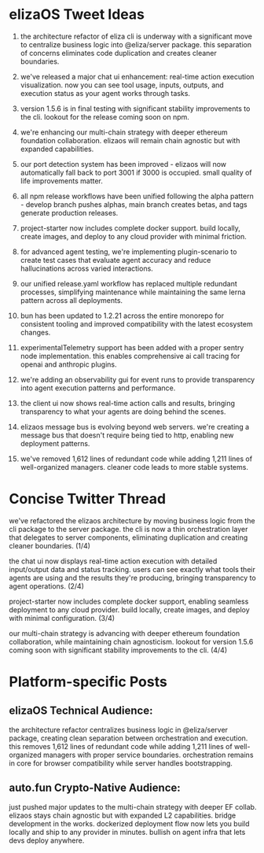 # elizaOS Tweet Ideas

1. the architecture refactor of eliza cli is underway with a significant move to centralize business logic into @eliza/server package. this separation of concerns eliminates code duplication and creates cleaner boundaries.

2. we've released a major chat ui enhancement: real-time action execution visualization. now you can see tool usage, inputs, outputs, and execution status as your agent works through tasks.

3. version 1.5.6 is in final testing with significant stability improvements to the cli. lookout for the release coming soon on npm.

4. we're enhancing our multi-chain strategy with deeper ethereum foundation collaboration. elizaos will remain chain agnostic but with expanded capabilities.

5. our port detection system has been improved - elizaos will now automatically fall back to port 3001 if 3000 is occupied. small quality of life improvements matter.

6. all npm release workflows have been unified following the alpha pattern - develop branch pushes alphas, main branch creates betas, and tags generate production releases.

7. project-starter now includes complete docker support. build locally, create images, and deploy to any cloud provider with minimal friction.

8. for advanced agent testing, we're implementing plugin-scenario to create test cases that evaluate agent accuracy and reduce hallucinations across varied interactions.

9. our unified release.yaml workflow has replaced multiple redundant processes, simplifying maintenance while maintaining the same lerna pattern across all deployments.

10. bun has been updated to 1.2.21 across the entire monorepo for consistent tooling and improved compatibility with the latest ecosystem changes.

11. experimentalTelemetry support has been added with a proper sentry node implementation. this enables comprehensive ai call tracing for openai and anthropic plugins.

12. we're adding an observability gui for event runs to provide transparency into agent execution patterns and performance.

13. the client ui now shows real-time action calls and results, bringing transparency to what your agents are doing behind the scenes.

14. elizaos message bus is evolving beyond web servers. we're creating a message bus that doesn't require being tied to http, enabling new deployment patterns.

15. we've removed 1,612 lines of redundant code while adding 1,211 lines of well-organized managers. cleaner code leads to more stable systems.

# Concise Twitter Thread

we've refactored the elizaos architecture by moving business logic from the cli package to the server package. the cli is now a thin orchestration layer that delegates to server components, eliminating duplication and creating cleaner boundaries. (1/4)

the chat ui now displays real-time action execution with detailed input/output data and status tracking. users can see exactly what tools their agents are using and the results they're producing, bringing transparency to agent operations. (2/4)

project-starter now includes complete docker support, enabling seamless deployment to any cloud provider. build locally, create images, and deploy with minimal configuration. (3/4)

our multi-chain strategy is advancing with deeper ethereum foundation collaboration, while maintaining chain agnosticism. lookout for version 1.5.6 coming soon with significant stability improvements to the cli. (4/4)

# Platform-specific Posts

## elizaOS Technical Audience:
the architecture refactor centralizes business logic in @eliza/server package, creating clean separation between orchestration and execution. this removes 1,612 lines of redundant code while adding 1,211 lines of well-organized managers with proper service boundaries. orchestration remains in core for browser compatibility while server handles bootstrapping.

## auto.fun Crypto-Native Audience:
just pushed major updates to the multi-chain strategy with deeper EF collab. elizaos stays chain agnostic but with expanded L2 capabilities. bridge development in the works. dockerized deployment flow now lets you build locally and ship to any provider in minutes. bullish on agent infra that lets devs deploy anywhere.